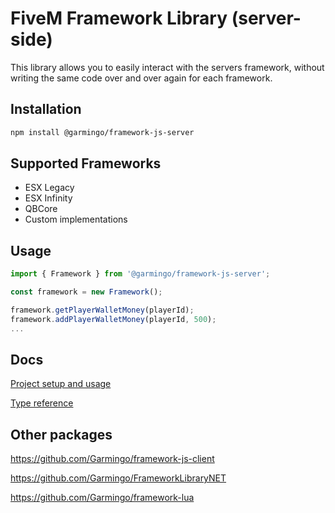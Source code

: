 # FiveM Framework Library (server-side)
This library allows you to easily interact with the servers framework, without writing the same code over and over again for each framework.

## Installation

```bash
npm install @garmingo/framework-js-server
```

## Supported Frameworks
 * ESX Legacy
 * ESX Infinity
 * QBCore
 * Custom implementations

## Usage
```typescript
import { Framework } from '@garmingo/framework-js-server';

const framework = new Framework();

framework.getPlayerWalletMoney(playerId);
framework.addPlayerWalletMoney(playerId, 500);
...
```

## Docs
[Project setup and usage](https://docs.garmingo.com/purchase-and-installation/frameworks)

[Type reference](https://tsdocs.dev/docs/@garmingo/framework-js-server/)

## Other packages
https://github.com/Garmingo/framework-js-client

https://github.com/Garmingo/FrameworkLibraryNET

https://github.com/Garmingo/framework-lua
